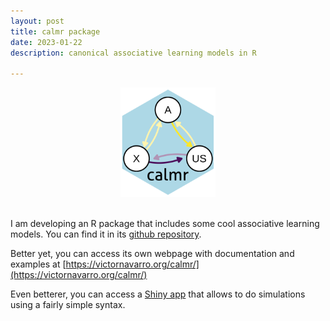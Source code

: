 ```yaml
---
layout: post
title: calmr package
date: 2023-01-22
description: canonical associative learning models in R

---
```


<center><img src="/assets/img/calmr.png" width="30%"></center>
<br>

I am developing an R package that includes some cool associative learning models. You can find it in its [github repository](https://github.com/victor-navarro/calmr).

Better yet, you can access its own webpage with documentation and examples at [https://victornavarro.org/calmr/](https://victornavarro.org/calmr/)

Even betterer, you can access a [Shiny app](https://victor-navarro.shinyapps.io/calmr_app/) that allows to do simulations using a fairly simple syntax.